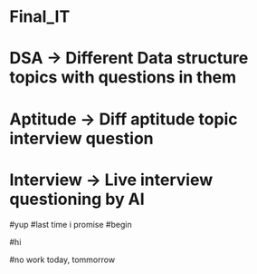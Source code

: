 # Final_IT
# DSA -> Different Data structure topics with questions in them
# Aptitude -> Diff aptitude topic interview question
# Interview -> Live interview questioning by AI

#yup
#last time i promise
#begin

#hi

#no work today, tommorrow